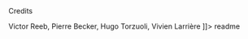 <snippet>
  <content><![CDATA[
# PHPV2
  Projet tutoré LP Cisiie
## Installation
  Créer une base de données mysql
  Configurer le fichier .env à la racine de l'application 
  Créer une clé application : php artisan key:generate
  Vider le cache de l'application : php artisan config:cache
  Lancez la migration vers la database : php artisan migrate
  Lancez un serveur Laravel : php artisan serve
  Lancez sur un navigateur : localhost:8000
## Usage
  PHPV2 est une plateforme d'auto-apprentissage pour le langage PHP.
## History
  
## Credits
  Victor Reeb, Pierre Becker, Hugo Torzuoli, Vivien Larrière
]]></content>
  <tabTrigger>readme</tabTrigger>
</snippet>
